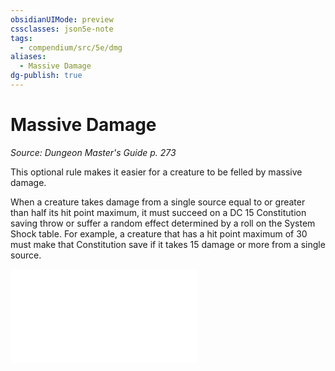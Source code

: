 ```yaml
---
obsidianUIMode: preview
cssclasses: json5e-note
tags:
  - compendium/src/5e/dmg
aliases:
  - Massive Damage
dg-publish: true
---
```

# Massive Damage
*Source: Dungeon Master's Guide p. 273* 

This optional rule makes it easier for a creature to be felled by massive damage.

When a creature takes damage from a single source equal to or greater than half its hit point maximum, it must succeed on a DC 15 Constitution saving throw or suffer a random effect determined by a roll on the System Shock table. For example, a creature that has a hit point maximum of 30 must make that Constitution save if it takes 15 damage or more from a single source.

![Massive Damage; System Shock](/3-Mechanics/CLI/tables/massive-damage-system-shock.md)